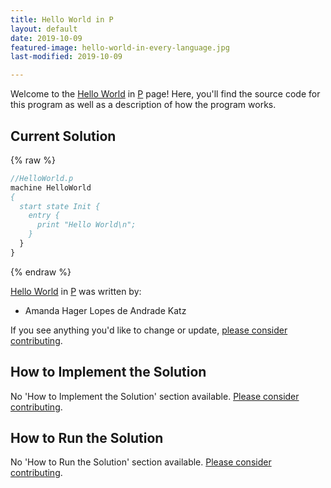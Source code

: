 ```yaml
---
title: Hello World in P
layout: default
date: 2019-10-09
featured-image: hello-world-in-every-language.jpg
last-modified: 2019-10-09

---
```


Welcome to the [Hello World](https://rzuckerm.github.io/sample-programs-website-copy/projects/hello-world) in [P](https://rzuckerm.github.io/sample-programs-website-copy/languages/p) page! Here, you'll find the source code for this program as well as a description of how the program works.

## Current Solution

{% raw %}

```p
//HelloWorld.p
machine HelloWorld
{
  start state Init {  
    entry {     
      print "Hello World\n"; 
    } 
  }
}
```

{% endraw %}

[Hello World](https://rzuckerm.github.io/sample-programs-website-copy/projects/hello-world) in [P](https://rzuckerm.github.io/sample-programs-website-copy/languages/p) was written by:

- Amanda Hager Lopes de Andrade Katz

If you see anything you'd like to change or update, [please consider contributing](https://github.com/TheRenegadeCoder/sample-programs).

## How to Implement the Solution

No 'How to Implement the Solution' section available. [Please consider contributing](https://github.com/TheRenegadeCoder/sample-programs-website).

## How to Run the Solution

No 'How to Run the Solution' section available. [Please consider contributing](https://github.com/TheRenegadeCoder/sample-programs-website).